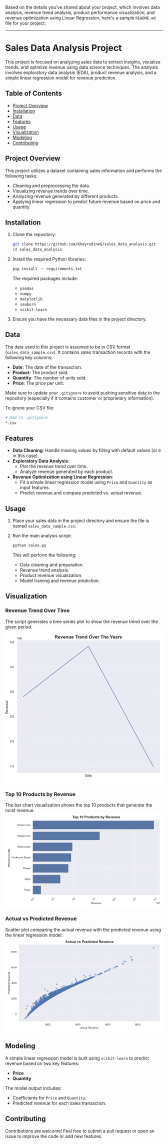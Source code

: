 Based on the details you’ve shared about your project, which involves data analysis, revenue trend analysis, product performance visualization, and revenue optimization using Linear Regression, here's a sample `README.md` file for your project.

---

# Sales Data Analysis Project

This project is focused on analyzing sales data to extract insights, visualize trends, and optimize revenue using data science techniques. The analysis involves exploratory data analysis (EDA), product revenue analysis, and a simple linear regression model for revenue prediction.

## Table of Contents
- [Project Overview](#project-overview)
- [Installation](#installation)
- [Data](#data)
- [Features](#features)
- [Usage](#usage)
- [Visualization](#visualization)
- [Modeling](#modeling)
- [Contributing](#contributing)

## Project Overview
This project utilizes a dataset containing sales information and performs the following tasks:
- Cleaning and preprocessing the data.
- Visualizing revenue trends over time.
- Analyzing revenue generated by different products.
- Applying linear regression to predict future revenue based on price and quantity.

## Installation

1. Clone the repository:
   ```bash
   git clone https://github.com/KhayredineG/sales_data_analysis.git
   cd sales_data_analysis
   ```

2. Install the required Python libraries:
   ```bash
   pip install -r requirements.txt
   ```

   The required packages include:
   - `pandas`
   - `numpy`
   - `matplotlib`
   - `seaborn`
   - `scikit-learn`

3. Ensure you have the necessary data files in the project directory.

## Data

The data used in this project is assumed to be in CSV format (`sales_data_sample.csv`). It contains sales transaction records with the following key columns:
- **Date**: The date of the transaction.
- **Product**: The product sold.
- **Quantity**: The number of units sold.
- **Price**: The price per unit.

Make sure to update your `.gitignore` to avoid pushing sensitive data to the repository (especially if it contains customer or proprietary information). 

To ignore your CSV file:
```bash
# Add to .gitignore
*.csv
```

## Features

- **Data Cleaning**: Handle missing values by filling with default values (or `0` in this case).
- **Exploratory Data Analysis**: 
   - Plot the revenue trend over time.
   - Analyze revenue generated by each product.
- **Revenue Optimization using Linear Regression**: 
   - Fit a simple linear regression model using `Price` and `Quantity` as input features.
   - Predict revenue and compare predicted vs. actual revenue.

## Usage

1. Place your sales data in the project directory and ensure the file is named `sales_data_sample.csv`.
   
2. Run the main analysis script:
   ```bash
   python sales.py
   ```

   This will perform the following:
   - Data cleaning and preparation.
   - Revenue trend analysis.
   - Product revenue visualization.
   - Model training and revenue prediction.

## Visualization

### Revenue Trend Over Time
The script generates a time series plot to show the revenue trend over the given period.
![Revenue Trend Plot](./images/revenue_trend.png)

### Top 10 Products by Revenue
The bar chart visualization shows the top 10 products that generate the most revenue.
![Top 10 Products Plot](./images/top10.png)

### Actual vs Predicted Revenue
Scatter plot comparing the actual revenue with the predicted revenue using the linear regression model.
![Actual vs Predicted Plot](./images/AvP.png)

## Modeling

A simple linear regression model is built using `scikit-learn` to predict revenue based on two key features:
- **Price**
- **Quantity**

The model output includes:
- Coefficients for `Price` and `Quantity`.
- Predicted revenue for each sales transaction.

## Contributing

Contributions are welcome! Feel free to submit a pull request or open an issue to improve the code or add new features.
